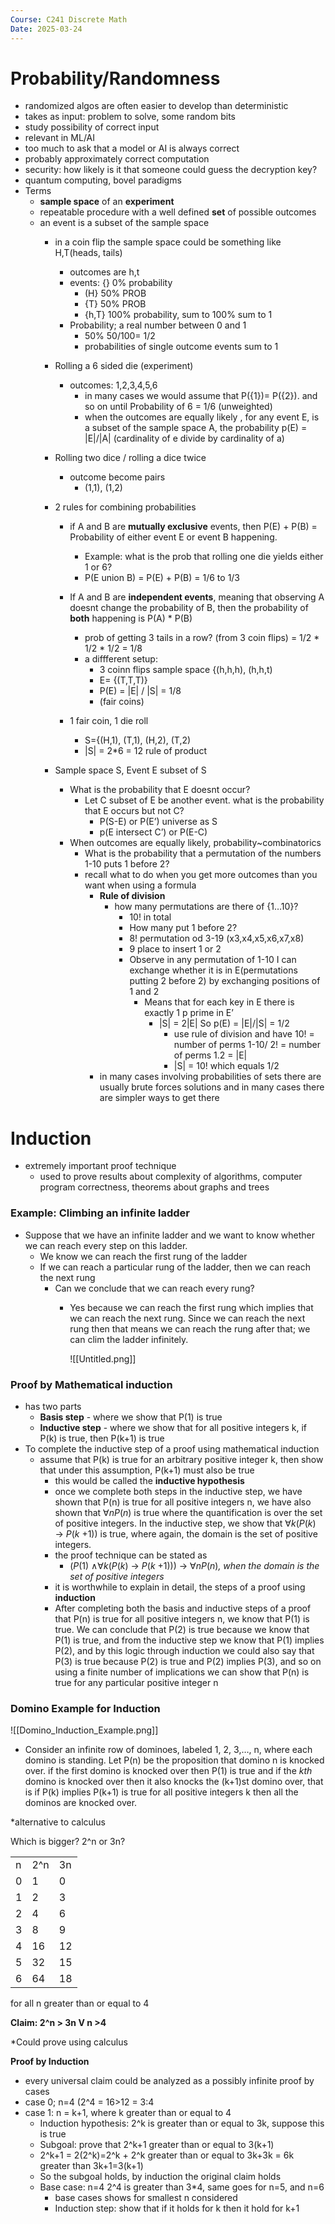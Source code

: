 ```yaml
---
Course: C241 Discrete Math
Date: 2025-03-24
---
```

# Probability/Randomness

- randomized algos are often easier to develop than deterministic
- takes as input: problem to solve, some random bits
- study possibility of correct input
- relevant in ML/AI
- too much to ask that a model or AI is always correct
- probably approximately correct computation
- security: how likely is it that someone could guess the decryption key?
- quantum computing, bovel paradigms
- Terms
    - **sample space** of an **experiment**
    - repeatable procedure with a well defined **set** of possible outcomes
    - an event is a subset of the sample space
        - in a coin flip the sample space could be something like H,T(heads, tails)
            - outcomes are h,t
            - events: {} 0% probability
                - (H} 50% PROB
                - {T} 50% PROB
                - {h,T} 100% probability, sum to 100% sum to 1
            - Probability; a real number between 0 and 1
                - 50% 50/100= 1/2
                - probabilities of single outcome events sum to 1
        - Rolling a 6 sided die (experiment)
            - outcomes: 1,2,3,4,5,6
                - in many cases we would assume that P({1})= P({2}). and so on until Probability of 6 = 1/6 (unweighted)
                - when the outcomes are equally likely , for any event E, is a subset of the sample space A, the probability p(E) = |E|/|A| (cardinality of e divide by cardinality of a)
        - Rolling two dice / rolling a dice twice
            - outcome become pairs
                - (1,1), (1,2)
        - 2 rules for combining probabilities
            - if A and B are **mutually exclusive** events, then P(E) + P(B) = Probability of either event E or event B happening.
                - Example: what is the prob that rolling one die yields either 1 or 6?
                - P(E union B) = P(E) + P(B) = 1/6 to 1/3
            - If A and B are **independent events**, meaning that observing A doesnt change the probability of B, then the probability of **both** happening is P(A) * P(B)
                - prob of getting 3 tails in a row? (from 3 coin flips) = 1/2 * 1/2 * 1/2 = 1/8
                - a diffferent setup:
                    - 3 coinn flips sample space {(h,h,h), (h,h,t)
                    - E= {(T,T,T)}
                    - P(E) = |E| / |S| = 1/8
                    - (fair coins)
            - 1 fair coin, 1 die roll
                
                - S={(H,1), (T,1), (H,2), (T,2)
                - |S| = 2*6 = 12 rule of product
                
                  
                
        - Sample space S, Event E subset of S
            - What is the probability that E doesnt occur?
                - Let C subset of E be another event. what is the probability that E occurs but not C?
                    - P(S-E) or P(E’) universe as S
                    - p(E intersect C’) or P(E-C)
            - When outcomes are equally likely, probability~combinatorics
                - What is the probability that a permutation of the numbers 1-10 puts 1 before 2?
                - recall what to do when you get more outcomes than you want when using a formula
                    - **Rule of division**
                        - how many permutations are there of {1…10}?
                            - 10! in total
                            - How many put 1 before 2?
                            - 8! permutation od 3-19 (x3,x4,x5,x6,x7,x8)
                            - 9 place to insert 1 or 2
                            - Observe in any permutation of 1-10 I can exchange whether it is in E(permutations putting 2 before 2) by exchanging positions of 1 and 2
                                - Means that for each key in E there is exactly 1 p prime in E’
                                    - |S| = 2|E| So p(E) = |E|/|S| = 1/2
                                        - use rule of division and have 10! = number of perms 1-10/ 2! = number of perms 1.2 = |E|
                                        - |S| = 10! which equals 1/2
                    - in many cases involving probabilities of sets there are usually brute forces solutions and in many cases there are simpler ways to get there

# Induction

- extremely important proof technique
    - used to prove results about complexity of algorithms, computer program correctness, theorems about graphs and trees

### Example: Climbing an infinite ladder

- Suppose that we have an infinite ladder and we want to know whether we can reach every step on this ladder.
    - We know we can reach the first rung of the ladder
    - If we can reach a particular rung of the ladder, then we can reach the next rung
        - Can we conclude that we can reach every rung?
            - Yes because we can reach the first rung which implies that we can reach the next rung. Since we can reach the next rung then that means we can reach the rung after that; we can clim the ladder infinitely.
                
                ![[Untitled.png]]
                

### Proof by Mathematical induction

- has two parts
    - **Basis step** - where we show that P(1) is true
    - **Inductive step** - where we show that for all positive integers k, if P(k) is true, then P(k+1) is true
- To complete the inductive step of a proof using mathematical induction
    - assume that P(k) is true for an arbitrary positive integer k, then show that under this assumption, P(k+1) must also be true
        - this would be called the **inductive hypothesis**
        - once we complete both steps in the inductive step, we have shown that P(n) is true for all positive integers n, we have also shown that ∀_nP_(_n_) is true where the quantification is over the set of positive integers. In the inductive step, we show that ∀_k_(_P_(_k_) → _P_(_k_ +1)) is true, where again, the domain is the set of positive integers.
        - the proof technique can be stated as
            - (_P_(1) ∧∀_k_(_P_(_k_) → _P_(_k_ +1))) → ∀_nP_(_n_)_, when the domain is the set of positive integers_
        - it is worthwhile to explain in detail, the steps of a proof using **induction**
        - After completing both the basis and inductive steps of a proof that P(n) is true for all positive integers n, we know that P(1) is true. We can conclude that P(2) is true because we know that P(1) is true, and from the inductive step we know that P(1) implies P(2), and by this logic through induction we could also say that P(3) is true because P(2) is true and P(2) implies P(3), and so on using a finite number of implications we can show that P(n) is true for any particular positive integer n

### Domino Example for Induction

  

  

![[Domino_Induction_Example.png]]

- Consider an infinite row of dominoes, labeled 1, 2, 3,…, n, where each domino is standing. Let P(n) be the proposition that domino n is knocked over. if the first domino is knocked over then P(1) is true and if the _kth_ domino is knocked over then it also knocks the (k+1)st domino over, that is if P(k) implies P(k+1) is true for all positive integers k then all the dominos are knocked over.

  

  

*alternative to calculus

Which is bigger? 2^n or 3n?

|   |   |   |
|---|---|---|
|n|2^n|3n|
|0|1|0|
|1|2|3|
|2|4|6|
|3|8|9|
|4|16|12|
|5|32|15|
|6|64|18|

for all n greater than or equal to 4

**Claim: 2^n > 3n V n >4**

*Could prove using calculus

**Proof by Induction**

- every universal claim could be analyzed as a possibly infinite proof by cases
- case 0; n=4 (2^4 = 16>12 = 3:4
- case 1: n = k+1, where k greater than or equal to 4
    - Induction hypothesis: 2^k is greater than or equal to 3k, suppose this is true
    - Subgoal: prove that 2^k+1 greater than or equal to 3(k+1)
    - 2^k+1 = 2(2^k)=2^k + 2^k greater than or equal to 3k+3k = 6k greater than 3k+1=3(k+1)
    - So the subgoal holds, by induction the original claim holds
    - Base case: n=4 2^4 is greater than 3*4, same goes for n=5, and n=6
        - base cases shows for smallest n considered
        - Induction step: show that if it holds for k then it hold for k+1
